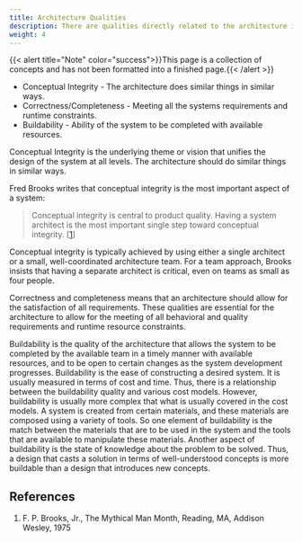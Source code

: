```yaml
---
title: Architecture Qualities
description: There are qualities directly related to the architecture itself that are important to achieve. These include the conceptual integrity of the system, architectural correctness and completeness, and buildability.
weight: 4
---
```

{{< alert title="Note" color="success">}}This page is a collection of concepts and has not been formatted into a finished page.{{< /alert >}}

- Conceptual Integrity - The architecture does similar things in similar ways.
- Correctness/Completeness - Meeting all the systems requirements and runtime constraints.
- Buildability - Ability of the system to be completed with available resources.

Conceptual Integrity is the underlying theme or vision that unifies the design of the system at all levels.  The architecture should do similar things in similar ways.

Fred Brooks writes that conceptual integrity is the most important aspect of a system:  
> Conceptual integrity is central to product quality. Having a system architect is the most important single step toward conceptual integrity.  [[1](#1)]

Conceptual integrity is typically achieved by using either a single architect or a small, well-coordinated architecture team.  For a team approach, Brooks insists that having a separate architect is critical, even on teams as small as four people.

Correctness and completeness means that an architecture should allow for the satisfaction of all requirements.  These qualities are essential for the architecture to allow for the meeting of all behavioral and quality requirements and runtime resource constraints.

Buildability is the quality of the architecture that allows the system to be completed by the available team in a timely manner with available resources, and to be open to certain changes as the system development progresses.  Buildability is the ease of constructing a desired system.  It is usually measured in terms of cost and time.  Thus, there is a relationship between the buildability quality and various cost models.  However, buildability is usually more complex that what is usually covered in the cost models.  A system is created from certain materials, and these materials are composed using a variety of tools.  So one element of buildability is the match between the materials that are to be used in the system and the tools that are available to manipulate these materials.  Another aspect of buildability is the state of knowledge about the problem to be solved.  Thus, a design that casts a solution in terms of well-understood concepts is more buildable than a design that introduces new concepts.

## References
<ol>
  <li id="1">F. P. Brooks, Jr., The Mythical Man Month, Reading, MA, Addison Wesley, 1975</li>
</ol>